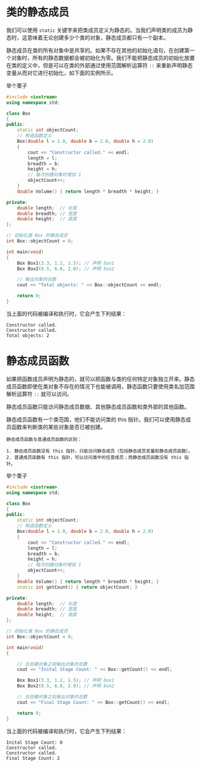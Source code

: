 # 类的静态成员

我们可以使用 `static` 关键字来把类成员定义为静态的。当我们声明类的成员为静态时，这意味着无论创建多少个类的对象，静态成员都只有一个副本。

静态成员在类的所有对象中是共享的。如果不存在其他的初始化语句，在创建第一个对象时，所有的静态数据都会被初始化为零。我们不能把静态成员的初始化放置在类的定义中，但是可以在类的外部通过使用范围解析运算符 `::` 来重新声明静态变量从而对它进行初始化，如下面的实例所示。

举个栗子
```c++
#include <iostream>
using namespace std;

class Box
{
public:
    static int objectCount;
    // 构造函数定义
    Box(double l = 2.0, double b = 2.0, double h = 2.0)
    {
        cout << "Constructor called." << endl;
        length = l;
        breadth = b;
        height = h;
        // 每次创建对象时增加 1
        objectCount++;
    }
    double Volume() { return length * breadth * height; }

private:
    double length;  // 长度
    double breadth; // 宽度
    double height;  // 高度
};

// 初始化类 Box 的静态成员
int Box::objectCount = 0;

int main(void)
{
    Box Box1(3.3, 1.2, 1.5); // 声明 box1
    Box Box2(8.5, 6.0, 2.0); // 声明 box2

    // 输出对象的总数
    cout << "Total objects: " << Box::objectCount << endl;

    return 0;
}
```

当上面的代码被编译和执行时，它会产生下列结果：

    Constructor called.
    Constructor called.
    Total objects: 2

# 静态成员函数

如果把函数成员声明为静态的，就可以把函数与类的任何特定对象独立开来。静态成员函数即使在类对象不存在的情况下也能被调用，静态函数只要使用类名加范围解析运算符 `::` 就可以访问。

静态成员函数只能访问静态成员数据、其他静态成员函数和类外部的其他函数。

静态成员函数有一个类范围，他们不能访问类的 this 指针。我们可以使用静态成员函数来判断类的某些对象是否已被创建。

    静态成员函数与普通成员函数的区别：

    1. 静态成员函数没有 this 指针，只能访问静态成员（包括静态成员变量和静态成员函数）。
    2. 普通成员函数有 this 指针，可以访问类中的任意成员；而静态成员函数没有 this 指针。

举个栗子
```c++
#include <iostream>
using namespace std;

class Box
{
public:
    static int objectCount;
    // 构造函数定义
    Box(double l = 2.0, double b = 2.0, double h = 2.0)
    {
        cout << "Constructor called." << endl;
        length = l;
        breadth = b;
        height = h;
        // 每次创建对象时增加 1
        objectCount++;
    }
    double Volume() { return length * breadth * height; }
    static int getCount() { return objectCount; }

private:
    double length;  // 长度
    double breadth; // 宽度
    double height;  // 高度
};

// 初始化类 Box 的静态成员
int Box::objectCount = 0;

int main(void)
{

    // 在创建对象之前输出对象的总数
    cout << "Inital Stage Count: " << Box::getCount() << endl;

    Box Box1(3.3, 1.2, 1.5); // 声明 box1
    Box Box2(8.5, 6.0, 2.0); // 声明 box2

    // 在创建对象之后输出对象的总数
    cout << "Final Stage Count: " << Box::getCount() << endl;

    return 0;
}
```

当上面的代码被编译和执行时，它会产生下列结果：

    Inital Stage Count: 0
    Constructor called.
    Constructor called.
    Final Stage Count: 2